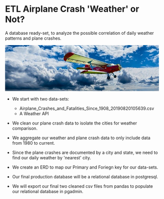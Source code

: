 # ETL Airplane Crash 'Weather' or Not?
A database ready-set, to analyze the possible correlation of daily weather patterns and plane crashes.

![airplane](images/aircraft-1499171_640.jpg)
* We start with two data-sets:
  * Airplane_Crashes_and_Fatalities_Since_1908_20190820105639.csv
  * A Weather API

* We clean our plane crash data to isolate the cities for weather comparison.
* We aggregate our weather and plane crash data to only include data from 1980 to current.
* Since the plane crashes are documented by a city and state, we need to find our daily weather by 'nearest' city.
* We create an ERD to map our Primary and Foriegn key for our data-sets.
* Our final production database will be a relational database in postgresql.
* We will export our final two cleaned csv files from pandas to populate our relational database in pgadmin.
